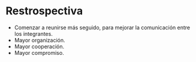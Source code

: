 # Restrospectiva

- Comenzar a reunirse más seguido, para mejorar la comunicación entre los integrantes.
- Mayor organización.
- Mayor cooperación.
- Mayor compromiso.

